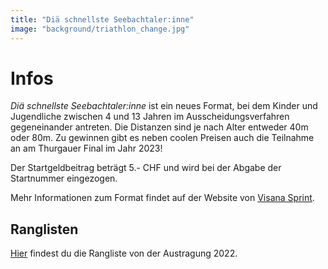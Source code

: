 ```yaml
---
title: "Diä schnellste Seebachtaler:inne"
image: "background/triathlon_change.jpg"
---
```


# Infos

*Diä schnellste Seebachtaler:inne* ist ein neues Format, bei dem Kinder und Jugendliche zwischen 4 und 13 Jahren im Ausscheidungsverfahren gegeneinander antreten.
Die Distanzen sind je nach Alter entweder 40m oder 80m.
Zu gewinnen gibt es neben coolen Preisen auch die Teilnahme an am Thurgauer Final im Jahr 2023!

Der Startgeldbeitrag beträgt 5.- CHF und wird bei der Abgabe der Startnummer eingezogen.

Mehr Informationen zum Format findet auf der Website von [Visana Sprint](https://visanasprint.ch/de/).

## Ranglisten

[Hier](/documents/rangliste_seebachtaler.pdf) findest du die Rangliste von der Austragung 2022.
